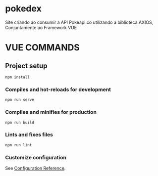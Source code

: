 # pokedex

Site criando ao consumir a API Pokeapi.co utilizando a biblioteca AXIOS, Conjuntamente ao Framework VUE






# VUE COMMANDS

## Project setup
```
npm install
```

### Compiles and hot-reloads for development
```
npm run serve
```

### Compiles and minifies for production
```
npm run build
```

### Lints and fixes files
```
npm run lint
```

### Customize configuration
See [Configuration Reference](https://cli.vuejs.org/config/).
